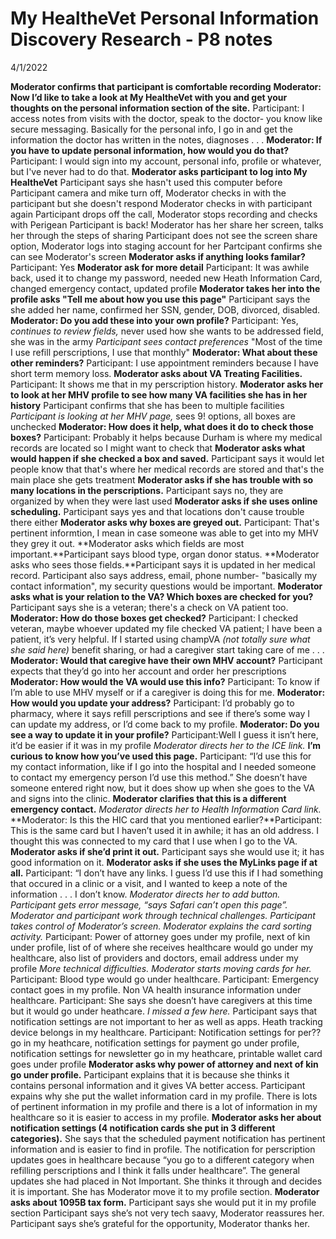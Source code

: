 # My HealtheVet Personal Information Discovery Research - P8 notes
4/1/2022

**Moderator confirms that participant is comfortable recording**
**Moderator: Now I’d like to take a look at My HealtheVet with you and get your thoughts on the personal information section of the site.** Participant: I access notes from visits with the doctor, speak to the doctor- you know like secure messaging. Basically for the personal info, I go in and get the information the doctor has written in the notes, diagnoses . . .
**Moderator: If you have to update personal information, how would you do that?** Participant: I would sign into my account, personal info, profile or whatever, but I've never had to do that.
**Moderator asks participant to log into My HealtheVet**
Participant says she hasn't used this computer before
Participant camera and mike turn off, Moderator checks in with the participant but she doesn't respond
Moderator checks in with participant again
Participant drops off the call, Moderator stops recording and checks with Perigean
Participant is back!
Moderator has her share her screen, talks her through the steps of sharing
Participant does not see the screen share option, Moderator logs into staging account for her
Partcipant confirms she can see Moderator's screen
**Moderator asks if anything looks familar?** Participant: Yes
**Moderator ask for more detail**
Participant: It was awhile back, used it to change my password, needed new Heath Information Card, changed emergency contact, updated profile
**Moderator takes her into the profile asks "Tell me about how you use this page"**
Participant says the she added her name, confirmed her SSN, gender, DOB, divorced, disabled. **Moderator: Do you add these into your own profile?** Participant: Yes, *continues to review fields,* never used how she wants to be addressed field, she was in the army
*Participant sees contact preferences* "Most of the time I use refill perscriptions, I use that monthly"
**Moderator: What about these other reminders?** Participant: I use appointment reminders because I have short term memory loss.
**Moderator asks about VA Treating Facilities.** Participant: It shows me that in my perscription history.
**Moderator asks her to look at her MHV profile to see how many VA facilities she has in her history**
Participant confirms that she has been to multiple facilities
*Participant is looking at her MHV page,* sees 9! options, all boxes are unchecked
**Moderator: How does it help, what does it do to check those boxes?**
Participant: Probably it helps because Durham is where my medical records are located so I might want to check that
**Moderator asks what would happen if she checked a box and saved.** Participant says it would let people know that that's where her medical records are stored and that's the main place she gets treatment
**Moderator asks if she has trouble with so many locations in the perscriptions.** Participant says no, they are organized by when they were last used 
**Moderator asks if she uses online scheduling.** Participant says yes and that locations don't cause trouble there either
**Moderator asks why boxes are greyed out.** Participant: That's pertinent informtion, I mean in case someone was able to get into my MHV they grey it out.
**Moderator asks which fields are most important.**Participant says blood type, organ donor status. **Moderator asks who sees those fields.**Participant says it is updated in her medical record. Participant also says address, email, phone number- "basically my contact information", my security questions would be important.
**Moderator asks what is your relation to the VA? Which boxes are checked for you?** Participant says she is a veteran; there's a check on VA patient too.
**Moderator: How do those boxes get checked?** Participant: I checked veteran, maybe whoever updated my file checked VA patient; I have been a patient, it’s very helpful. If I started using champVA *(not totally sure what she said here)* benefit sharing, or had a caregiver start taking care of me . . . **Moderator: Would that caregive have their own MHV account?** Participant expects that they’d go into her account and order her prescriptions
**Moderator: How would the VA would use this info?** Participant: To know if I’m able to use MHV myself or if a caregiver is doing this for me.
**Moderator: How would you update your address?** Participant: I’d probably go to pharmacy, where it says refill perscriptions and see if there’s some way I can update my address, or I’d come back to my profile. **Moderator: Do you see a way to update it in your profile?** Participant:Well I guess it isn’t here, it’d be easier if it was in my profile
*Moderator directs her to the ICE link.* **I’m curious to know how you’ve used this page.** Participant: “I’d use this for my contact information, like if I go into the hospital and I needed someone to contact my emergency person I’d use this method.” She doesn’t have someone entered right now, but it does show up when she goes to the VA and signs into the clinic. **Moderator clarifies that this is a different emergency contact.**
*Moderator directs her to Health Information Card link.* **Moderator: Is this the HIC card that you mentioned earlier?**Participant: This is the same card but I haven’t used it in awhile; it has an old address. I thought this was connected to my card that I use when I go to the VA. **Moderator asks if she’d print it out.** Participant says she would use it; it has good information on it.
**Moderator asks if she uses the MyLinks page if at all.** Participant: “I don’t have any links. I guess I’d use this if I had something that occured in a clinic or a visit, and I wanted to keep a note of the information . . . I don’t know.
*Moderator directs her to add button. Participant gets error message, “says Safari can’t open this page”.*
*Moderator and participant work through technical challenges.*
*Participant takes control of Moderator’s screen. Moderator explains the card sorting activity.*
Participant: Power of attorney goes under my profile, next of kin under profile, list of of where she receives healthcare would go under my healthcare, also list of providers and doctors, email address under my profile
*More technical difficulties. Moderator starts moving cards for her.*
Participant: Blood type would go under healthcare.
Participant: Emergency contact goes in my profile. Non VA health insurance information under healthcare.
Participant: She says she doesn’t have caregivers at this time but it would go under heathcare.
*I missed a few here.* Participant says that notification settings are not important to her as well as apps. Heath tracking device belongs in my healthcare.
Participant: Notification settings for per?? go in my heathcare, notification settings for payment go under profile, notification settings for newsletter go in my heathcare, printable wallet card goes under profile
**Moderator asks why power of attorney and next of kin go under profile.** Participant explains that it is because she thinks it contains personal information and it gives VA better access.
Participant expains why she put the wallet information card in my profile. There is lots of pertinent information in my profile and there is a lot of information in my healthcare so it is easier to access in my profile.
**Moderator asks her about notification settings (4 notification cards she put in 3 different categories).** She says that the scheduled payment notification has pertinent information and is easier to find in profile. The notification for perscription updates goes in healthcare because “you go to a different category when refilling perscriptions and I think it falls under healthcare”. The general updates she had placed in Not Important. She thinks it through and decides it is important. She has Moderator move it to my profile section.
**Moderator asks about 1095B tax form.** Participant says she would put it in my profile section
Participant says she’s not very tech saavy, Moderator reassures her.
Participant says she’s grateful for the opportunity, Moderator thanks her.
